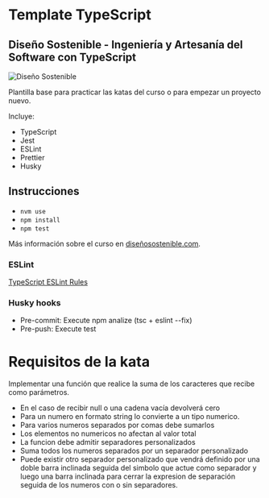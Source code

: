 # Template TypeScript
## Diseño Sostenible - Ingeniería y Artesanía del Software con TypeScript
![Diseño Sostenible](coverds.png)

Plantilla base para practicar las katas del curso o para empezar un proyecto nuevo.

Incluye:
* TypeScript
* Jest
* ESLint
* Prettier
* Husky

## Instrucciones
* `nvm use`
* `npm install`
* `npm test`

Más información sobre el curso en [diseñosostenible.com](https://diseñosostenible.com).

### ESLint
[TypeScript ESLint Rules](https://github.com/typescript-eslint/typescript-eslint/tree/master/packages/eslint-plugin)

### Husky hooks
* Pre-commit: Execute npm analize (tsc + eslint --fix)
* Pre-push: Execute test

# Requisitos de la kata
Implementar una función que realice la suma de los caracteres que recibe como parámetros.

* En el caso de recibir null o una cadena vacía devolverá cero
* Para un numero en formato string lo convierte a un tipo numerico.
* Para varios numeros separados por comas debe sumarlos
* Los elementos no numericos no afectan al valor total
* La funcion debe admitir separadores personalizados
* Suma todos los numeros separados por un separador personalizado
* Puede existir otro separador personalizado que vendrá definido por una doble barra inclinada seguida del simbolo que actue como separador y luego una barra inclinada para cerrar la expresion de separación seguida de los numeros con o sin separadores.
